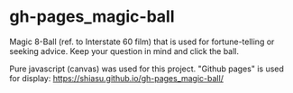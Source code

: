 # gh-pages_magic-ball
Magic 8-Ball (ref. to Interstate 60 film) that is used for fortune-telling or seeking advice.
Keep your question in mind and click the ball.

Pure javascript (canvas) was used for this project.
"Github pages" is used for display: https://shiasu.github.io/gh-pages_magic-ball/
